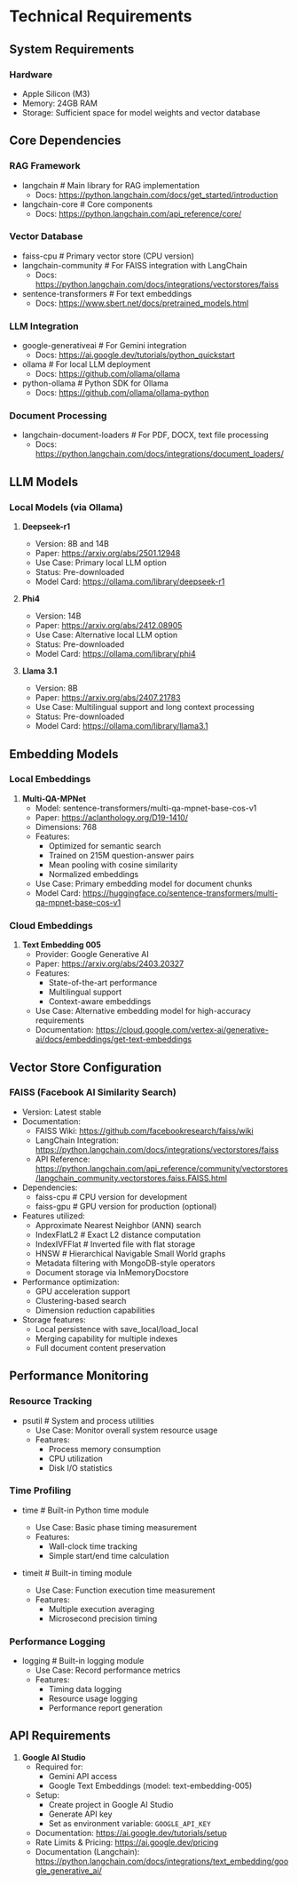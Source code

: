 # Technical Requirements

## System Requirements

### Hardware
- Apple Silicon (M3)
- Memory: 24GB RAM
- Storage: Sufficient space for model weights and vector database

## Core Dependencies

### RAG Framework
- langchain         # Main library for RAG implementation
  - Docs: https://python.langchain.com/docs/get_started/introduction
- langchain-core   # Core components
  - Docs: https://python.langchain.com/api_reference/core/

### Vector Database
- faiss-cpu        # Primary vector store (CPU version)
- langchain-community  # For FAISS integration with LangChain
  - Docs: https://python.langchain.com/docs/integrations/vectorstores/faiss
- sentence-transformers  # For text embeddings
  - Docs: https://www.sbert.net/docs/pretrained_models.html

### LLM Integration
- google-generativeai  # For Gemini integration
  - Docs: https://ai.google.dev/tutorials/python_quickstart
- ollama             # For local LLM deployment
  - Docs: https://github.com/ollama/ollama
- python-ollama      # Python SDK for Ollama
  - Docs: https://github.com/ollama/ollama-python

### Document Processing
- langchain-document-loaders  # For PDF, DOCX, text file processing
  - Docs: https://python.langchain.com/docs/integrations/document_loaders/

## LLM Models

### Local Models (via Ollama)
1. **Deepseek-r1**
   - Version: 8B and 14B
   - Paper: https://arxiv.org/abs/2501.12948
   - Use Case: Primary local LLM option
   - Status: Pre-downloaded
   - Model Card: https://ollama.com/library/deepseek-r1

2. **Phi4**
   - Version: 14B
   - Paper: https://arxiv.org/abs/2412.08905
   - Use Case: Alternative local LLM option
   - Status: Pre-downloaded
   - Model Card: https://ollama.com/library/phi4

3. **Llama 3.1**
   - Version: 8B
   - Paper: https://arxiv.org/abs/2407.21783
   - Use Case: Multilingual support and long context processing
   - Status: Pre-downloaded
   - Model Card: https://ollama.com/library/llama3.1

## Embedding Models

### Local Embeddings
1. **Multi-QA-MPNet**
   - Model: sentence-transformers/multi-qa-mpnet-base-cos-v1
   - Paper: https://aclanthology.org/D19-1410/
   - Dimensions: 768
   - Features:
     - Optimized for semantic search
     - Trained on 215M question-answer pairs
     - Mean pooling with cosine similarity
     - Normalized embeddings
   - Use Case: Primary embedding model for document chunks
   - Model Card: https://huggingface.co/sentence-transformers/multi-qa-mpnet-base-cos-v1

### Cloud Embeddings
1. **Text Embedding 005**
   - Provider: Google Generative AI
   - Paper: https://arxiv.org/abs/2403.20327
   - Features:
     - State-of-the-art performance
     - Multilingual support
     - Context-aware embeddings
   - Use Case: Alternative embedding model for high-accuracy requirements
   - Documentation: https://cloud.google.com/vertex-ai/generative-ai/docs/embeddings/get-text-embeddings

## Vector Store Configuration

### FAISS (Facebook AI Similarity Search)
- Version: Latest stable
- Documentation:
  - FAISS Wiki: https://github.com/facebookresearch/faiss/wiki
  - LangChain Integration: https://python.langchain.com/docs/integrations/vectorstores/faiss
  - API Reference: https://python.langchain.com/api_reference/community/vectorstores/langchain_community.vectorstores.faiss.FAISS.html
- Dependencies:
  - faiss-cpu        # CPU version for development
  - faiss-gpu        # GPU version for production (optional)
- Features utilized:
  - Approximate Nearest Neighbor (ANN) search
  - IndexFlatL2      # Exact L2 distance computation
  - IndexIVFFlat     # Inverted file with flat storage
  - HNSW             # Hierarchical Navigable Small World graphs
  - Metadata filtering with MongoDB-style operators
  - Document storage via InMemoryDocstore
- Performance optimization:
  - GPU acceleration support
  - Clustering-based search
  - Dimension reduction capabilities
- Storage features:
  - Local persistence with save_local/load_local
  - Merging capability for multiple indexes
  - Full document content preservation

## Performance Monitoring

### Resource Tracking
- psutil            # System and process utilities
  - Use Case: Monitor overall system resource usage
  - Features:
    - Process memory consumption
    - CPU utilization
    - Disk I/O statistics

### Time Profiling
- time             # Built-in Python time module
  - Use Case: Basic phase timing measurement
  - Features:
    - Wall-clock time tracking
    - Simple start/end time calculation

- timeit           # Built-in timing module
  - Use Case: Function execution time measurement
  - Features:
    - Multiple execution averaging
    - Microsecond precision timing

### Performance Logging
- logging          # Built-in logging module
  - Use Case: Record performance metrics
  - Features:
    - Timing data logging
    - Resource usage logging
    - Performance report generation

## API Requirements

1. **Google AI Studio**
   - Required for: 
     - Gemini API access
     - Google Text Embeddings (model: text-embedding-005)
   - Setup:
     - Create project in Google AI Studio
     - Generate API key
     - Set as environment variable: `GOOGLE_API_KEY`
   - Documentation: https://ai.google.dev/tutorials/setup
   - Rate Limits & Pricing: https://ai.google.dev/pricing
   - Documentation (Langchain): https://python.langchain.com/docs/integrations/text_embedding/google_generative_ai/
